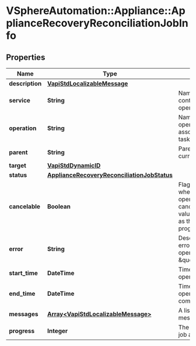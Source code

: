# VSphereAutomation::Appliance::ApplianceRecoveryReconciliationJobInfo

## Properties
Name | Type | Description | Notes
------------ | ------------- | ------------- | -------------
**description** | [**VapiStdLocalizableMessage**](VapiStdLocalizableMessage.md) |  | 
**service** | **String** | Name of the service containing the operation. | 
**operation** | **String** | Name of the operation associated with the task. | 
**parent** | **String** | Parent of the current task. | [optional] 
**target** | [**VapiStdDynamicID**](VapiStdDynamicID.md) |  | [optional] 
**status** | [**ApplianceRecoveryReconciliationJobStatus**](ApplianceRecoveryReconciliationJobStatus.md) |  | 
**cancelable** | **Boolean** | Flag to indicate whether or not the operation can be cancelled. The value may change as the operation progresses. | [optional] 
**error** | **String** | Description of the error if the operation status is \&quot;FAILED\&quot;. | [optional] 
**start_time** | **DateTime** | Time when the operation is started. | [optional] 
**end_time** | **DateTime** | Time when the operation is completed. | [optional] 
**messages** | [**Array&lt;VapiStdLocalizableMessage&gt;**](VapiStdLocalizableMessage.md) | A list of localized messages. | 
**progress** | **Integer** | The progress of the job as a percentage. | 


